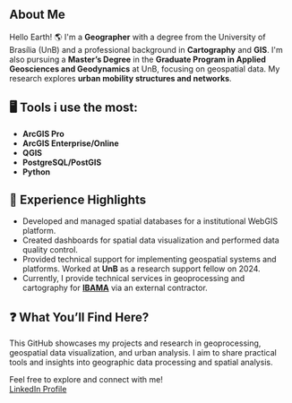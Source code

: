 ## About Me  
Hello Earth! 🌎
I'm a **Geographer** with a degree from the University of Brasília (UnB) and a professional background in **Cartography** and **GIS**. I'm also pursuing a **Master’s Degree** in the **Graduate Program in Applied Geosciences and Geodynamics** at UnB, focusing on geospatial data. My research explores **urban mobility structures and networks**.

## 🖥️ Tools i use the most:
- **ArcGIS Pro**
- **ArcGIS Enterprise/Online**
- **QGIS**
- **PostgreSQL/PostGIS**
- **Python**

## 💼 Experience Highlights
- Developed and managed spatial databases for a institutional WebGIS platform.
- Created dashboards for spatial data visualization and performed data quality control.
- Provided technical support for implementing geospatial systems and platforms.
Worked at **UnB** as a research support fellow on 2024.
- Currently, I provide technical services in geoprocessing and cartography for [**IBAMA**](https://pamgia.ibama.gov.br/home/) via an external contractor.

## ❓ What You’ll Find Here?
This GitHub showcases my projects and research in geoprocessing, geospatial data visualization, and urban analysis. I aim to share practical tools and insights into geographic data processing and spatial analysis.

Feel free to explore and connect with me!  
[LinkedIn Profile](https://www.linkedin.com/in/vagnerferrazjr/)